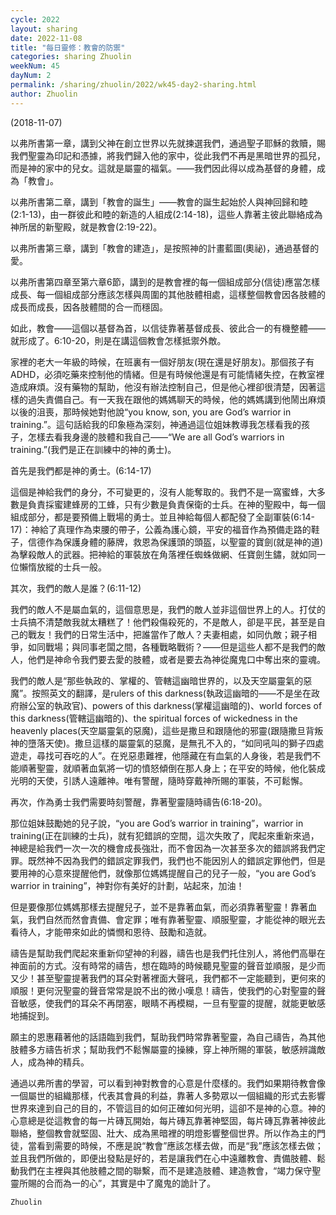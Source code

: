 ```yaml
---
cycle: 2022
layout: sharing
date: 2022-11-08
title: "每日靈修：教會的防禦"
categories: sharing Zhuolin
weekNum: 45
dayNum: 2
permalink: /sharing/zhuolin/2022/wk45-day2-sharing.html
author: Zhuolin
---
```

(2018-11-07)

以弗所書第一章，講到父神在創立世界以先就揀選我們，通過聖子耶穌的救贖，賜我們聖靈為印記和憑據，將我們歸入他的家中，從此我們不再是黑暗世界的孤兒，而是神的家中的兒女。這就是屬靈的福氣。——我們因此得以成為基督的身體，成為「教會」。  

以弗所書第二章，講到「教會的誕生」——教會的誕生起始於人與神回歸和睦(2:1-13)，由一群彼此和睦的新造的人組成(2:14-18)，這些人靠著主彼此聯絡成為神所居的新聖殿，就是教會(2:19-22)。  

以弗所書第三章，講到「教會的建造」，是按照神的計畫藍圖(奧祕)，通過基督的愛。  

以弗所書第四章至第六章6節，講到的是教會裡的每一個組成部分(信徒)應當怎樣成長、每一個組成部分應該怎樣與周圍的其他肢體相處，這樣整個教會因各肢體的成長而成長，因各肢體間的合一而穩固。  

如此，教會——這個以基督為首，以信徒靠著基督成長、彼此合一的有機整體——就形成了。6:10-20，則是在講這個教會怎樣抵禦外敵。  

家裡的老大一年級的時候，在班裏有一個好朋友(現在還是好朋友)。那個孩子有ADHD，必須吃藥來控制他的情緒。但是有時候他還是有可能情緒失控，在教室裡造成麻煩。沒有藥物的幫助，他沒有辦法控制自己，但是他心裡卻很清楚，因著這樣的過失責備自己。有一天我在跟他的媽媽聊天的時候，他的媽媽講到他鬧出麻煩以後的沮喪，那時候她對他說“you know, son, you are God’s warrior in training.”。這句話給我的印象極為深刻，神通過這位姐妹教導我怎樣看我的孩子，怎樣去看我身邊的肢體和我自己——“We are all God’s warriors in training.”(我們是正在訓練中的神的勇士)。  

首先是我們都是神的勇士。(6:14-17)  

這個是神給我們的身分，不可變更的，沒有人能奪取的。我們不是一窩蜜蜂，大多數是負責採蜜建蜂房的工蜂，只有少數是負責保衛的士兵。在神的聖殿中，每一個組成部分，都是要預備上戰場的勇士。並且神給每個人都配發了全副軍裝(6:14-17)：神給了真理作為束腰的帶子，公義為護心鏡，平安的福音作為預備走路的鞋子，信德作為保護身體的藤牌，救恩為保護頭的頭盔，以聖靈的寶劍(就是神的道)為擊殺敵人的武器。把神給的軍裝放在角落裡任蜘蛛做網、任寶劍生鏽，就如同一位懶惰放縱的士兵一般。  

其次，我們的敵人是誰？(6:11-12)  

我們的敵人不是屬血氣的，這個意思是，我們的敵人並非這個世界上的人。打仗的士兵搞不清楚敵我就太糟糕了！他們殺傷殺死的，不是敵人，卻是平民，甚至是自己的戰友！我們的日常生活中，把誰當作了敵人？夫妻相處，如同仇敵；親子相爭，如同戰場；與同事老闆之間，各種戰略戰術？——但是這些人都不是我們的敵人，他們是神命令我們要去愛的肢體，或者是要去為神從魔鬼口中奪出來的靈魂。  

我們的敵人是“那些執政的、掌權的、管轄這幽暗世界的，以及天空屬靈氣的惡魔”。按照英文的翻譯，是rulers of this darkness(執政這幽暗的——不是坐在政府辦公室的執政官)、powers of this darkness(掌權這幽暗的)、world forces of this darkness(管轄這幽暗的)、the spiritual forces of wickedness in the heavenly places(天空屬靈氣的惡魔)，這些是撒旦和跟隨他的邪靈(跟隨撒旦背叛神的墮落天使)。撒旦這樣的屬靈氣的惡魔，是無孔不入的，“如同吼叫的獅子四處遊走，尋找可吞吃的人”。在兇惡患難裡，他隱藏在有血氣的人身後，若是我們不能順著聖靈，就順著血氣將一切的憤怒傾倒在那人身上；在平安的時候，他化裝成光明的天使，引誘人遠離神。唯有警醒，隨時穿戴神所賜的軍裝，不可鬆懈。  

再次，作為勇士我們需要時刻警醒，靠著聖靈隨時禱告(6:18-20)。  

那位姐妹鼓勵她的兒子說，“you are God’s warrior in training”，warrior in training(正在訓練的士兵)，就有犯錯誤的空間，這次失敗了，爬起來重新來過，神總是給我們一次一次的機會成長強壯，而不會因為一次甚至多次的錯誤將我們定罪。既然神不因為我們的錯誤定罪我們，我們也不能因別人的錯誤定罪他們，但是要用神的心意來提醒他們，就像那位媽媽提醒自己的兒子一般，“you are God’s warrior in training”，神對你有美好的計劃，站起來，加油！  

但是要像那位媽媽那樣去提醒兒子，並不是靠著血氣，而必須靠著聖靈！靠著血氣，我們自然而然會責備、會定罪；唯有靠著聖靈、順服聖靈，才能從神的眼光去看待人，才能帶來如此的憐憫和恩待、鼓勵和造就。  

禱告是幫助我們爬起來重新仰望神的利器，禱告也是我們托住別人，將他們高舉在神面前的方式。沒有時常的禱告，想在臨時的時候聽見聖靈的聲音並順服，是少而又少！甚至聖靈提著我們的耳朵對著裡面大聲吼，我們都不一定能聽到，更何來的順服！更何況聖靈的聲音常常是說不出的微小嘆息！禱告，使我們的心對聖靈的聲音敏感，使我們的耳朵不再閉塞，眼睛不再模糊，一旦有聖靈的提醒，就能更敏感地捕捉到。  

願主的恩惠藉著他的話語臨到我們，幫助我們時常靠著聖靈，為自己禱告，為其他肢體多方禱告祈求；幫助我們不鬆懈屬靈的操練，穿上神所賜的軍裝，敏感辨識敵人，成為神的精兵。  

通過以弗所書的學習，可以看到神對教會的心意是什麼樣的。我們如果期待教會像一個屬世的組織那樣，代表其會員的利益，靠著人多勢眾以一個組織的形式去影響世界來達到自己的目的，不管這目的如何正確如何光明，這卻不是神的心意。神的心意總是從這教會的每一片磚瓦開始，每片磚瓦靠著神堅固，每片磚瓦靠著神彼此聯絡，整個教會就堅固、壯大、成為黑暗裡的明燈影響整個世界。所以作為主的門徒，當看到需要的時候，不應是說“教會”應該怎樣去做，而是“我”應該怎樣去做；並且我們所做的，即便出發點是好的，若是讓我們在心中遠離教會、責備肢體、鬆動我們在主裡與其他肢體之間的聯繫，而不是建造肢體、建造教會，“竭力保守聖靈所賜的合而為一的心”，其實是中了魔鬼的詭計了。  

`Zhuolin`  
